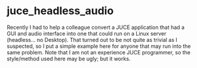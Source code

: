 # juce_headless_audio
Recently I had to help a colleague convert a JUCE application that had a GUI and audio 
interface into one that could run on a Linux server (headless... no Desktop).
That turned out to be not quite as trivial as I suspected, so I put a simple example
here for anyone that may run into the same problem.
Note that I am not an experience JUCE programmer, so the style/method used here may
be ugly; but it works.
